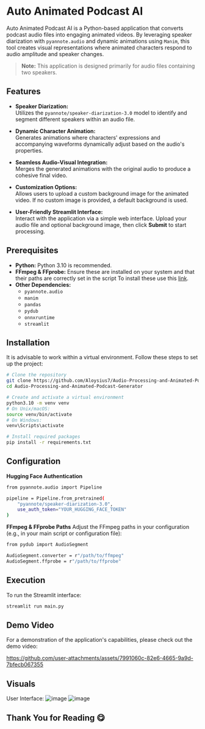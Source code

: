 # Auto Animated Podcast AI

Auto Animated Podcast AI is a Python-based application that converts podcast audio files into engaging animated videos. By leveraging speaker diarization with `pyannote.audio` and dynamic animations using `Manim`, this tool creates visual representations where animated characters respond to audio amplitude and speaker changes.

> **Note:** This application is designed primarily for audio files containing two speakers.

## Features

- **Speaker Diarization:**  
  Utilizes the `pyannote/speaker-diarization-3.0` model to identify and segment different speakers within an audio file.

- **Dynamic Character Animation:**  
  Generates animations where characters' expressions and accompanying waveforms dynamically adjust based on the audio's properties.

- **Seamless Audio-Visual Integration:**  
  Merges the generated animations with the original audio to produce a cohesive final video.

- **Customization Options:**  
  Allows users to upload a custom background image for the animated video. If no custom image is provided, a default background is used.

- **User-Friendly Streamlit Interface:**  
  Interact with the application via a simple web interface. Upload your audio file and optional background image, then click **Submit** to start processing.

## Prerequisites

- **Python:** Python 3.10 is recommended.
- **FFmpeg & FFprobe:** Ensure these are installed on your system and that their paths are correctly set in the script To install these use this [link](https://www.gyan.dev/ffmpeg/builds/).
- **Other Dependencies:**  
  - `pyannote.audio`
  - `manim`
  - `pandas`
  - `pydub`
  - `onnxruntime`
  - `streamlit`
    
## Installation

It is advisable to work within a virtual environment. Follow these steps to set up the project:

```bash
# Clone the repository
git clone https://github.com/Aloysius7/Audio-Processing-and-Animated-Podcast-Generator.git
cd Audio-Processing-and-Animated-Podcast-Generator

# Create and activate a virtual environment
python3.10 -m venv venv
# On Unix/macOS:
source venv/bin/activate
# On Windows:
venv\Scripts\activate

# Install required packages
pip install -r requirements.txt
```
## Configuration
**Hugging Face Authentication**
```bash
from pyannote.audio import Pipeline

pipeline = Pipeline.from_pretrained(
    "pyannote/speaker-diarization-3.0",
    use_auth_token="YOUR_HUGGING_FACE_TOKEN"
)
```
**FFmpeg & FFprobe Paths**
Adjust the FFmpeg paths in your configuration (e.g., in your main script or configuration file):
```bash
from pydub import AudioSegment

AudioSegment.converter = r"/path/to/ffmpeg"
AudioSegment.ffprobe = r"/path/to/ffprobe"
```
## Execution
To run the Streamlit interface:
```bash
streamlit run main.py
```

## Demo Video
For a demonstration of the application's capabilities, please check out the demo video:

https://github.com/user-attachments/assets/7991060c-82e6-4665-9a9d-7bfecb067355

## Visuals
User Interface:
![image](https://github.com/user-attachments/assets/46ac917b-7761-43ae-85d7-8fb88dd632b9)
![image](https://github.com/user-attachments/assets/ddf1e22a-fc53-45ed-88b0-84683b81ce4e)

## Thank You for Reading 😋

